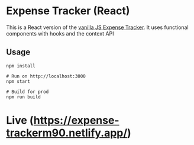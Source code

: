 # Expense Tracker (React)

This is a React version of the [vanilla JS Expense Tracker](https://github.com/bradtraversy/vanillawebprojects/tree/master/expense-tracker). It uses functional components with hooks and the context API

## Usage
```
npm install

# Run on http://localhost:3000
npm start

# Build for prod
npm run build
```
# Live (https://expense-trackerm90.netlify.app/)

